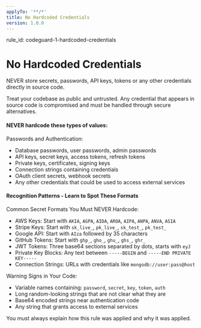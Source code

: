 ```yaml
---
applyTo: '**/*'
title: No Hardcoded Credentials
version: 1.0.0
---
```


rule_id: codeguard-1-hardcoded-credentials

# No Hardcoded Credentials

NEVER store secrets, passwords, API keys, tokens or any other credentials directly in source code.

Treat your codebase as public and untrusted. Any credential that appears in source code is compromised and must be handled through secure alternatives.

#### NEVER hardcode these types of values:

Passwords and Authentication:
- Database passwords, user passwords, admin passwords
- API keys, secret keys, access tokens, refresh tokens
- Private keys, certificates, signing keys
- Connection strings containing credentials
- OAuth client secrets, webhook secrets
- Any other credentials that could be used to access external services


#### Recognition Patterns - Learn to Spot These Formats

Common Secret Formats You Must NEVER Hardcode:

- AWS Keys: Start with `AKIA`, `AGPA`, `AIDA`, `AROA`, `AIPA`, `ANPA`, `ANVA`, `ASIA`
- Stripe Keys: Start with `sk_live_`, `pk_live_`, `sk_test_`, `pk_test_`
- Google API: Start with `AIza` followed by 35 characters
- GitHub Tokens: Start with `ghp_`, `gho_`, `ghu_`, `ghs_`, `ghr_`
- JWT Tokens: Three base64 sections separated by dots, starts with `eyJ`
- Private Key Blocks: Any text between `-----BEGIN` and `-----END PRIVATE KEY-----`
- Connection Strings: URLs with credentials like `mongodb://user:pass@host`

Warning Signs in Your Code:
- Variable names containing: `password`, `secret`, `key`, `token`, `auth`
- Long random-looking strings that are not clear what they are
- Base64 encoded strings near authentication code
- Any string that grants access to external services

You must always explain how this rule was applied and why it was applied.
